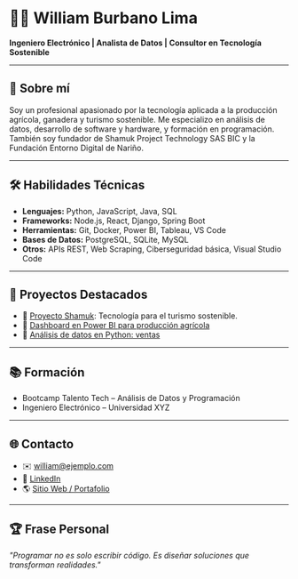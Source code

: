 
# 👨‍💻 William Burbano Lima

**Ingeniero Electrónico | Analista de Datos | Consultor en Tecnología Sostenible**

---

## 📍 Sobre mí
Soy un profesional apasionado por la tecnología aplicada a la producción agrícola, ganadera y turismo sostenible. Me especializo en análisis de datos, desarrollo de software y hardware, y formación en programación. También soy fundador de Shamuk Project Technology SAS BIC y la Fundación Entorno Digital de Nariño.

---

## 🛠️ Habilidades Técnicas

- **Lenguajes:** Python, JavaScript, Java, SQL
- **Frameworks:** Node.js, React, Django, Spring Boot
- **Herramientas:** Git, Docker, Power BI, Tableau, VS Code
- **Bases de Datos:** PostgreSQL, SQLite, MySQL
- **Otros:** APIs REST, Web Scraping, Ciberseguridad básica, Visual Studio Code

---

## 📁 Proyectos Destacados

- 🔹 [Proyecto Shamuk](https://github.com/williamburbano/shamuk): Tecnología para el turismo sostenible.
- 🔹 [Dashboard en Power BI para producción agrícola](https://github.com/williamburbano/agri-bi)
- 🔹 [Análisis de datos en Python: ventas](https://github.com/williamburbano/ventas-ml)

---

## 📚 Formación

- Bootcamp Talento Tech – Análisis de Datos y Programación
- Ingeniero Electrónico – Universidad XYZ

---

## 🌐 Contacto

- ✉️ william@ejemplo.com
- 💼 [LinkedIn](https://www.linkedin.com/in/williamburbano)
- 🌎 [Sitio Web / Portafolio](https://williamburbano.github.io)

---

## 🏆 Frase Personal
*"Programar no es solo escribir código. Es diseñar soluciones que transforman realidades."*
